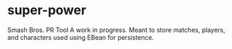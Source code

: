 # super-power
Smash Bros. PR Tool
A work in progress. Meant to store matches, players, and characters used using EBean for persistence. 
